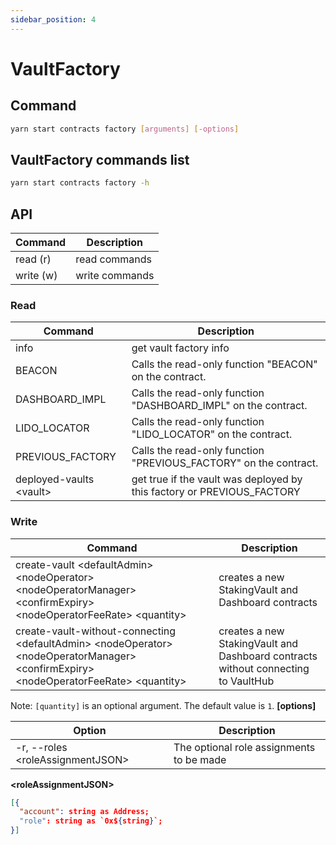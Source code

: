 ```yaml
---
sidebar_position: 4
---
```


# VaultFactory

## Command

```bash
yarn start contracts factory [arguments] [-options]
```

## VaultFactory commands list

```bash
yarn start contracts factory -h
```

## API

| Command   | Description    |
| --------- | -------------- |
| read (r)  | read commands  |
| write (w) | write commands |

### Read

| Command                  | Description                                                            |
| ------------------------ | ---------------------------------------------------------------------- |
| info                     | get vault factory info                                                 |
| BEACON                   | Calls the read-only function "BEACON" on the contract.                 |
| DASHBOARD_IMPL           | Calls the read-only function "DASHBOARD_IMPL" on the contract.         |
| LIDO_LOCATOR             | Calls the read-only function "LIDO_LOCATOR" on the contract.           |
| PREVIOUS_FACTORY         | Calls the read-only function "PREVIOUS_FACTORY" on the contract.       |
| deployed-vaults \<vault> | get true if the vault was deployed by this factory or PREVIOUS_FACTORY |

### Write

| Command                                                                                                                                    | Description                                                                       |
| ------------------------------------------------------------------------------------------------------------------------------------------ | --------------------------------------------------------------------------------- |
| create-vault \<defaultAdmin> \<nodeOperator> \<nodeOperatorManager> \<confirmExpiry> \<nodeOperatorFeeRate> \<quantity>                    | creates a new StakingVault and Dashboard contracts                                |
| create-vault-without-connecting \<defaultAdmin> \<nodeOperator> \<nodeOperatorManager> \<confirmExpiry> \<nodeOperatorFeeRate> \<quantity> | creates a new StakingVault and Dashboard contracts without connecting to VaultHub |

Note: `[quantity]` is an optional argument. The default value is `1`.
**[options]**

| Option                            | Description                              |
| --------------------------------- | ---------------------------------------- |
| -r, --roles \<roleAssignmentJSON> | The optional role assignments to be made |

**\<roleAssignmentJSON>**

```json
[{
  "account": string as Address;
  "role": string as `0x${string}`;
}]
```

